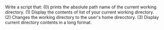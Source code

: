 Write a script that:
(0) prints the absolute path name of the current working directory.
(1) Display the contents of list of your current working directory.
(2) Changes the working directory to the user's home direcctory.
(3) Display current directory contents in a long format.
 
